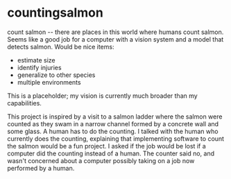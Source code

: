 # countingsalmon
count salmon -- there are places in this world where humans count salmon. Seems like a good job for a computer with a vision system and a model that detects salmon.
Would be nice items:
* estimate size
* identify injuries
* generalize to other species
* multiple environments

This is a placeholder; my vision is currently much broader than my capabilities.

This project is inspired by a visit to a salmon ladder where the salmon were counted as they swam in a narrow channel formed by a concrete wall and some glass.
A human has to do the counting.
I talked with the human who currently does the counting, explaining that implementing software to count the salmon would be a fun project.
I asked if the job would be lost if a computer did the counting instead of a human.
The counter said no, and wasn't concerned about a computer possibly taking on a job now performed by a human.

